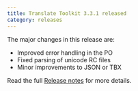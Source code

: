 ```yaml
---
title: Translate Toolkit 3.3.1 released
category: releases
---
```


The major changes in this release are:

- Improved error handling in the PO
- Fixed parsing of unicode RC files
- Minor improvements to JSON or TBX

Read the full [Release notes](http://docs.translatehouse.org/projects/translate-toolkit/en/latest/releases/3.3.1.html) for more details.
